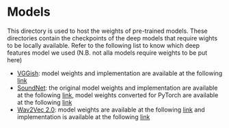 # Models

This directory is used to host the weights of pre-trained models.
These directories contain the checkpoints of the deep models that require wights to be locally available.
Refer to the following list to know which deep features model we used (N.B. not alla models require weights to be put here)

- [VGGish](https://research.google/pubs/pub45611/): model weights and implementation are available at the following [link](https://github.com/harritaylor/torchvggish) 
- [SoundNet](http://soundnet.csail.mit.edu): the original model weights and implementation are available at the following [link](https://github.com/cvondrick/soundnet), model weights converted for PyTorch are available at the following [link](https://github.com/smallflyingpig/SoundNet_Pytorch)
- [Wav2Vec 2.0](https://ai.facebook.com/blog/wav2vec-20-learning-the-structure-of-speech-from-raw-audio/): model weights are available at the following [link](https://huggingface.co/facebook/wav2vec2-large-xlsr-53) and implementation is available at the following [link](https://huggingface.co/docs/transformers/model_doc/wav2vec2) 